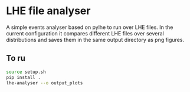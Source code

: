# LHE file analyser

A simple events analyser based on pylhe to run over LHE files.
In the current configuration it compares different LHE files over several distributions and saves them in the same output directory as png figures.

## To ru

```bash
source setup.sh
pip install .
lhe-analyser --o output_plots
```
